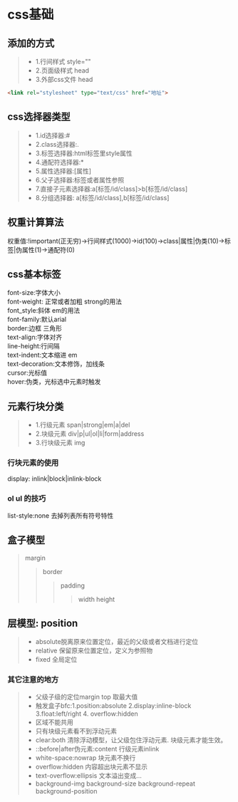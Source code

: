 # css基础
## 添加的方式
> * 1.行间样式 style=""  
> * 2.页面级样式 head  <style></style>  
> * 3.外部css文件 head 
```html
<link rel="stylesheet" type="text/css" href="地址">  
```
## css选择器类型
> * 1.id选择器:#
> * 2.class选择器:.
> * 3.标签选择器:html标签里style属性
> * 4.通配符选择器:*
> * 5.属性选择器:[属性]  
> * 6.父子选择器:标签或者属性参照
> * 7.直接子元素选择器:a[标签/id/class]>b[标签/id/class]
> * 8.分组选择器: a[标签/id/class],b[标签/id/class]
## 权重计算算法
权重值:!important(正无穷)->行间样式(1000)->id(100)->class|属性|伪类(10)->标签|伪属性(1)->通配符(0)
## css基本标签
font-size:字体大小  
font-weight: 正常或者加粗 strong的用法  
font_style:斜体 em的用法  
font-family:默认arial  
border:边框 三角形  
text-align:字体对齐  
line-height:行间隔  
text-indent:文本缩进 em  
text-decoration:文本修饰，加线条  
cursor:光标值  
hover:伪类，光标选中元素时触发  
## 元素行块分类
> * 1.行级元素 span|strong|em|a|del  
> * 2.块级元素 div|p|ul|ol|li|form|address  
> * 3.行块级元素  img  
### 行块元素的使用
display: inlink|block|inlink-block
### ol ul 的技巧
list-style:none 去掉列表所有符号特性
## 盒子模型
>margin
>>border
>>>padding
>>>>width 
>>>>height
## 层模型: position
> * absolute脱离原来位置定位，最近的父级或者文档进行定位
> * relative 保留原来位置定位，定义为参照物
> * fixed 全局定位
### 其它注意的地方
> * 父级子级的定位margin top 取最大值
> * 触发盒子bfc:1.position:absolute 2.display:inline-block 3.float:left/right 4. overflow:hidden
> * 区域不能共用
> * 只有块级元素看不到浮动元素
> * clear:both 清除浮动模型，让父级包住浮动元素. 块级元素才能生效。
> * ::before|after伪元素:content   行级元素inlink
> * white-space:nowrap 块元素不换行
> * overflow:hidden 内容超出块元素不显示
> * text-overflow:ellipsis 文本溢出变成...
> * background-img background-size background-repeat background-position
